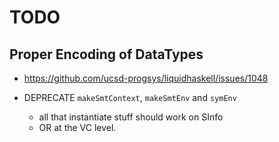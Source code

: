 # TODO

## Proper Encoding of DataTypes

* https://github.com/ucsd-progsys/liquidhaskell/issues/1048

* DEPRECATE `makeSmtContext`, `makeSmtEnv` and `symEnv`
  - all that instantiate stuff should work on SInfo
  - OR at the VC level.
